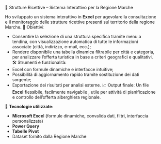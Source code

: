 🏨 Strutture Ricettive – Sistema Interattivo per la Regione Marche

Ho sviluppato un sistema interattivo in **Excel** per agevolare la consultazione e il monitoraggio delle strutture ricettive presenti sul territorio della regione Marche.
🎯 Obiettivi:
- Consentire la selezione di una struttura specifica tramite menu a tendina, con visualizzazione automatica di tutte le informazioni associate (città, indirizzo, e-mail, ecc.);
- Rendere disponibile una tabella dinamica filtrabile per città e categoria, per analizzare l’offerta turistica in base a criteri geografici e qualitativi.
🛠️ Strumenti e funzionalità:
- Excel con formule dinamiche e interfacce intuitive;
- Possibilità di aggiornamento rapido tramite sostituzione dei dati sorgente;
- Esportazione dei risultati per analisi esterne.
📈 Output finale:
Un file **Excel** flessibile, facilmente navigabile , utile per attività di pianificazione e controllo dell’offerta alberghiera regionale.

🔗 **Tecnologie utilizzate**:  
- **Microsoft Excel** (formule dinamiche, convalida dati, filtri, interfaccia personalizzata)
- **Power Query**
- **Tabelle Pivot**  
- Dataset fornito dalla Regione Marche

